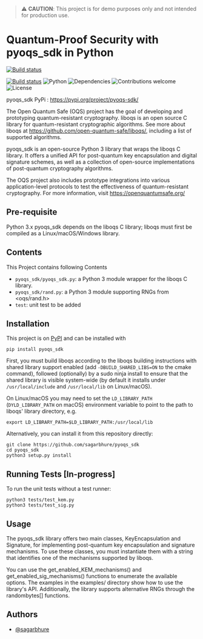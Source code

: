 > :warning: **CAUTION**: This project is for demo purposes only and not intended for production use.

# Quantum-Proof Security with pyoqs_sdk in Python

[![Build status](https://www.python.org/static/community_logos/python-logo.png)](https://pypi.org/project/pyoqs-sdk/)

[![Build status](https://ci.appveyor.com/api/projects/status/jjo1ti9l5e0grgln?svg=true)](https://github.com/sagarbhure/pyoqs_sdk/releases/tag/v2.0) ![Python](https://img.shields.io/badge/python-v3.6+-blue.svg) ![Dependencies](https://img.shields.io/badge/dependencies-up%20to%20date-brightgreen.svg) ![Contributions welcome](https://img.shields.io/badge/contributions-welcome-orange.svg) ![License](https://img.shields.io/badge/license-MIT-blue.svg)

pyoqs_sdk PyPi : https://pypi.org/project/pyoqs-sdk/

The Open Quantum Safe (OQS) project has the goal of developing and prototyping quantum-resistant cryptography.
liboqs is an open source C library for quantum-resistant cryptographic algorithms. See more about liboqs at https://github.com/open-quantum-safe/liboqs/, including a list of supported algorithms.

pyoqs_sdk is an open-source Python 3 library that wraps the liboqs C library. It offers a unified API for post-quantum key encapsulation and digital signature schemes, as well as a collection of open-source implementations of post-quantum cryptography algorithms.

The OQS project also includes prototype integrations into various application-level protocols to test the effectiveness of quantum-resistant cryptography. For more information, visit https://openquantumsafe.org/

## Pre-requisite

Python 3.x pyoqs_sdk depends on the liboqs C library; liboqs must first be compiled as a Linux/macOS/Windows library.

## Contents

This Project contains following Contents

- `pyoqs_sdk/pyoqs_sdk.py`: a Python 3 module wrapper for the liboqs C library.
- `pyoqs_sdk/rand.py`: a Python 3 module supporting RNGs from <oqs/rand.h>
- `test`: unit test to be added

## Installation

This project is on [PyPI](https://pypi.org/project/pyoqs-sdk/) and can be installed with

```
pip install pyoqs_sdk
```

First, you must build liboqs according to the liboqs building instructions with shared library support enabled (add `-DBUILD_SHARED_LIBS=ON` to the cmake command), followed (optionally) by a sudo ninja install to ensure that the shared library is visible system-wide (by default it installs under `/usr/local/include` and `/usr/local/lib` on Linux/macOS).

On Linux/macOS you may need to set the `LD_LIBRARY_PATH` (`DYLD_LIBRARY_PATH` on macOS) environment variable to point to the path to liboqs' library directory, e.g.

```
export LD_LIBRARY_PATH=$LD_LIBRARY_PATH:/usr/local/lib
```

Alternatively, you can install it from this repository directly:

```
git clone https://github.com/sagarbhure/pyoqs_sdk
cd pyoqs_sdk
python3 setup.py install
```

## Running Tests [In-progress]

To run the unit tests without a test runner:

```
python3 tests/test_kem.py
python3 tests/test_sig.py
```

## Usage

The pyoqs_sdk library offers two main classes, KeyEncapsulation and Signature, for implementing post-quantum key encapsulation and signature mechanisms. To use these classes, you must instantiate them with a string that identifies one of the mechanisms supported by liboqs.

You can use the get_enabled_KEM_mechanisms() and get_enabled_sig_mechanisms() functions to enumerate the available options. The examples in the examples/ directory show how to use the library's API. Additionally, the library supports alternative RNGs through the randombytes[] functions.

## Authors

- [@sagarbhure](https://www.github.com/sagarbhure)
